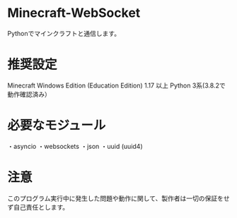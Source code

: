 # Minecraft-WebSocket
Pythonでマインクラフトと通信します。

# 推奨設定
Minecraft Windows Edition (Education Edition) 1.17 以上
Python 3系(3.8.2で動作確認済み）

# 必要なモジュール
・asyncio
・websockets
・json
・uuid (uuid4)

# 注意
このプログラム実行中に発生した問題や動作に関して、製作者は一切の保証をせず自己責任とします。

